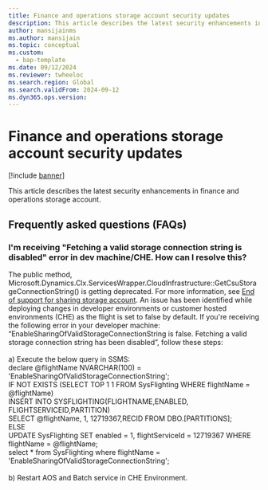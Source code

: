 ```yaml
---
title: Finance and operations storage account security updates
description: This article describes the latest security enhancements in finance and operations storage account. 
author: mansijainms
ms.author: mansijain 
ms.topic: conceptual
ms.custom: 
  - bap-template
ms.date: 09/12/2024
ms.reviewer: twheeloc
ms.search.region: Global
ms.search.validFrom: 2024-09-12
ms.dyn365.ops.version: 
---
```


# Finance and operations storage account security updates

[!include [banner](../../../finance/includes/banner.md)]

This article describes the latest security enhancements in finance and operations storage account. 

## Frequently asked questions (FAQs)

### I'm receiving  "Fetching a valid storage connection string is disabled" error in dev machine/CHE. How can I resolve this?
The public method, Microsoft.Dynamics.Clx.ServicesWrapper.CloudInfrastructure::GetCsuStorageConnectionString() is getting deprecated. For more information, see [End of support for sharing storage account](/fin-ops/get-started/removed-deprecated-features-platform-updates#end-of-support-for-sharing-storage-account-connection-strings-via-public-api-getcsustorageconnectionstring). An issue has been identified while deploying changes in developer environments or customer hosted environments (CHE) as the flight is set to false by default. If you're receiving the following error in your developer machine: <br> “EnableSharingOfValidStorageConnectionString is false. Fetching a valid storage connection string has been disabled”, follow these steps: <br><br>
a) Execute the below query in SSMS: <br>
declare @flightName NVARCHAR(100) = 'EnableSharingOfValidStorageConnectionString'; <br>
IF NOT EXISTS (SELECT TOP 1 1 FROM SysFlighting WHERE flightName = @flightName) <br>
INSERT INTO SYSFLIGHTING(FLIGHTNAME,ENABLED, FLIGHTSERVICEID,PARTITION) <br>
SELECT @flightName, 1, 12719367,RECID FROM DBO.[PARTITIONS]; <br>
ELSE <br>
UPDATE SysFlighting SET enabled = 1, flightServiceId = 12719367 WHERE flightName = @flightName; <br>
select * from SysFlighting where flightName = 'EnableSharingOfValidStorageConnectionString';<br><br>
b) Restart AOS and Batch service in CHE Environment.
